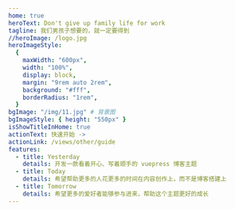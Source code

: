 ```yaml
---
home: true
heroText: Don't give up family life for work
tagline: 我们男孩子想要的，就一定要得到
//heroImage: /logo.jpg
heroImageStyle:
  {
    maxWidth: "600px",
    width: "100%",
    display: block,
    margin: "9rem auto 2rem",
    background: "#fff",
    borderRadius: "1rem",
  }
bgImage: "/img/11.jpg" # 背景图
bgImageStyle: { height: "550px" }
isShowTitleInHome: true
actionText: 快速开始 ->
actionLink: /views/other/guide
features:
  - title: Yesterday
    details: 开发一款看着开心、写着顺手的 vuepress 博客主题
  - title: Today
    details: 希望帮助更多的人花更多的时间在内容创作上，而不是博客搭建上
  - title: Tomorrow
    details: 希望更多的爱好者能够参与进来，帮助这个主题更好的成长
---
```

